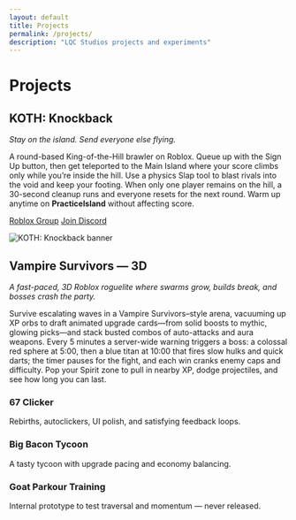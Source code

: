 ```yaml
---
layout: default
title: Projects
permalink: /projects/
description: "LQC Studios projects and experiments"
---
```


# Projects

<section class="featured reveal">
  <div>
    <h2>KOTH: Knockback</h2>
    <p class="muted"><em>Stay on the island. Send everyone else flying.</em></p>
    <p class="muted">
      A round-based King-of-the-Hill brawler on Roblox. Queue up with the Sign Up button, then get
      teleported to the Main Island where your score climbs only while you’re inside the hill. Use a
      physics Slap tool to blast rivals into the void and keep your footing. When only one player
      remains on the hill, a 30-second cleanup runs and everyone resets for the next round. Warm up
      anytime on <strong>PracticeIsland</strong> without affecting score.
    </p>
    <p>
      <a class="btn btn--solid" href="https://www.roblox.com/share/g/5641441" target="_blank" rel="noopener">Roblox Group</a>
      <a class="btn btn--ghost" href="https://discord.gg/eFWCcxUbE7" target="_blank" rel="noopener">Join Discord</a>
    </p>
  </div>
  <div class="media">
    <img src="{{ "/assets/img/koth-banner.png" | relative_url }}" alt="KOTH: Knockback banner" loading="lazy" />
  </div>
</section>

<div class="hr"></div>

<section class="featured reveal featured--single">
  <div>
    <h2>Vampire Survivors — 3D</h2>
    <p class="muted"><em>A fast-paced, 3D Roblox roguelite where swarms grow, builds break, and bosses crash the party.</em></p>
    <p class="muted">
      Survive escalating waves in a Vampire Survivors–style arena, vacuuming up XP orbs to draft animated upgrade cards—from solid boosts to mythic, glowing picks—and stack busted combos of auto-attacks and aura weapons. Every 5 minutes a server-wide warning triggers a boss: a colossal red sphere at 5:00, then a blue titan at 10:00 that fires slow hulks and quick darts; the timer pauses for the fight, and each win cranks enemy caps and difficulty. Pop your Spirit zone to pull in nearby XP, dodge projectiles, and see how long you can last.
    </p>
  </div>
</section>

<div class="hr"></div>

<div class="grid">
  <article class="card reveal">
    <h3>67 Clicker</h3>
    <p class="muted">Rebirths, autoclickers, UI polish, and satisfying feedback loops.</p>
  </article>
  <article class="card reveal">
    <h3>Big Bacon Tycoon</h3>
    <p class="muted">A tasty tycoon with upgrade pacing and economy balancing.</p>
  </article>
  <article class="card reveal">
    <h3>Goat Parkour Training</h3>
    <p class="muted">Internal prototype to test traversal and momentum — never released.</p>
  </article>
</div>
